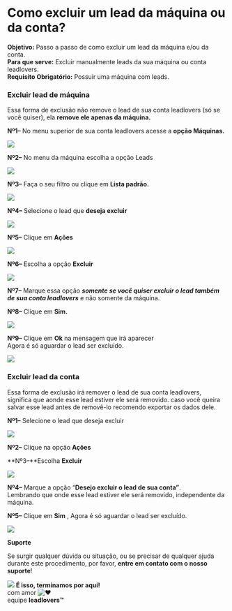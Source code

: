 # Como excluir um lead da máquina ou da conta?

**Objetivo:** Passo a passo de como excluir um lead da máquina e/ou da conta.\
**Para que serve:** Excluir manualmente leads da sua máquina ou conta leadlovers.\
**Requisito Obrigatório:** Possuir uma máquina com leads.

### **Excluir lead de máquina**

Essa forma de exclusão não remove o lead de sua conta leadlovers (só se você quiser), ela **remove ele apenas da máquina.**

**Nº1–** No menu superior de sua conta leadlovers acesse a **opção Máquinas.**

[![](https://legado.leadlovers.site/wp-content/uploads/2020/09/como-excluir-um-lead-da-mquina-ou-da-conta-\_-360042297673\_mceclip0.png)](https://legado.leadlovers.site/wp-content/uploads/2020/09/como-excluir-um-lead-da-mquina-ou-da-conta-\_-360042297673\_mceclip0.png)

**Nº2–** No menu da máquina escolha a opção Leads

[![](https://legado.leadlovers.site/wp-content/uploads/2020/09/como-excluir-um-lead-da-mquina-ou-da-conta-\_-360042297673\_mceclip1.png)](https://legado.leadlovers.site/wp-content/uploads/2020/09/como-excluir-um-lead-da-mquina-ou-da-conta-\_-360042297673\_mceclip1.png)

**Nº3–** Faça o seu filtro ou clique em **Lista padrão.**

[![](https://legado.leadlovers.site/wp-content/uploads/2020/09/como-excluir-um-lead-da-mquina-ou-da-conta-\_-360042297673\_mceclip2.png)](https://legado.leadlovers.site/wp-content/uploads/2020/09/como-excluir-um-lead-da-mquina-ou-da-conta-\_-360042297673\_mceclip2.png)

**Nº4–** Selecione o lead que **deseja excluir**

[![](https://legado.leadlovers.site/wp-content/uploads/2020/09/como-excluir-um-lead-da-mquina-ou-da-conta-\_-360042297673\_mceclip4.png)](https://legado.leadlovers.site/wp-content/uploads/2020/09/como-excluir-um-lead-da-mquina-ou-da-conta-\_-360042297673\_mceclip4.png)

**Nº5–** Clique em **Ações**

[![](https://legado.leadlovers.site/wp-content/uploads/2020/09/como-excluir-um-lead-da-mquina-ou-da-conta-\_-360042297673\_mceclip5.png)](https://legado.leadlovers.site/wp-content/uploads/2020/09/como-excluir-um-lead-da-mquina-ou-da-conta-\_-360042297673\_mceclip5.png)

**Nº6–** Escolha a opção **Excluir**

[![](https://legado.leadlovers.site/wp-content/uploads/2020/09/como-excluir-um-lead-da-mquina-ou-da-conta-\_-360042297673\_mceclip6.png)](https://legado.leadlovers.site/wp-content/uploads/2020/09/como-excluir-um-lead-da-mquina-ou-da-conta-\_-360042297673\_mceclip6.png)

**Nº7–** Marque essa opção _**somente se você quiser excluir o lead também de sua conta leadlovers**_ e não somente da máquina.

**Nº8–** Clique em **Sim.**

[![](https://legado.leadlovers.site/wp-content/uploads/2020/09/como-excluir-um-lead-da-mquina-ou-da-conta-\_-360042297673\_mceclip8.png)](https://legado.leadlovers.site/wp-content/uploads/2020/09/como-excluir-um-lead-da-mquina-ou-da-conta-\_-360042297673\_mceclip8.png)

**Nº9–** Clique em **Ok** na mensagem que irá aparecer\
Agora é só aguardar o lead ser excluído.

[![](https://legado.leadlovers.site/wp-content/uploads/2020/09/como-excluir-um-lead-da-mquina-ou-da-conta-\_-360042297673\_mceclip10.png)](https://legado.leadlovers.site/wp-content/uploads/2020/09/como-excluir-um-lead-da-mquina-ou-da-conta-\_-360042297673\_mceclip10.png)

### **Excluir lead da conta**

Essa forma de exclusão irá remover o lead de sua conta leadlovers, significa que aonde esse lead estiver ele será removido. caso você queira salvar esse lead antes de removê-lo recomendo exportar os dados dele.

**Nº1–** Selecione o lead que deseja excluir

[![](https://legado.leadlovers.site/wp-content/uploads/2020/09/como-excluir-um-lead-da-mquina-ou-da-conta-\_-360042297673\_mceclip11.png)](https://legado.leadlovers.site/wp-content/uploads/2020/09/como-excluir-um-lead-da-mquina-ou-da-conta-\_-360042297673\_mceclip11.png)

**Nº2–** Clique na opção **Ações**

**Nº3–**Escolha **Excluir**

[![](https://legado.leadlovers.site/wp-content/uploads/2020/09/como-excluir-um-lead-da-mquina-ou-da-conta-\_-360042297673\_mceclip12.png)](https://legado.leadlovers.site/wp-content/uploads/2020/09/como-excluir-um-lead-da-mquina-ou-da-conta-\_-360042297673\_mceclip12.png)

**Nº4–** Marque a opção “**Desejo excluir o lead de sua conta”**.\
Lembrando que onde esse lead estiver ele será removido, independente da máquina.

**Nº5–** Clique em **Sim** , Agora é só aguardar o lead ser excluído.

[![](https://legado.leadlovers.site/wp-content/uploads/2020/09/como-excluir-um-lead-da-mquina-ou-da-conta-\_-360042297673\_mceclip13.png)](https://legado.leadlovers.site/wp-content/uploads/2020/09/como-excluir-um-lead-da-mquina-ou-da-conta-\_-360042297673\_mceclip13.png)

**Suporte**

Se surgir qualquer dúvida ou situação, ou se precisar de qualquer ajuda durante este procedimento, por favor, **entre em contato com o nosso suporte**!

![](https://legado.leadlovers.site/wp-content/uploads/2020/09/1f3c1.svg) **É isso, terminamos por aqui!**\
com amor ![❤](https://legado.leadlovers.site/wp-content/uploads/2020/09/2764.svg)\
equipe **leadlovers™**

